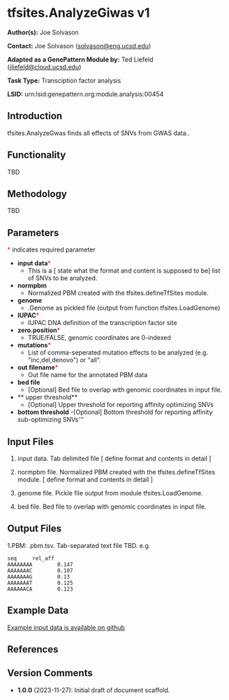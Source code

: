 # tfsites.AnalyzeGiwas v1

**Author(s):** Joe Solvason  

**Contact:** Joe Solvason (solvason@eng.ucsd.edu)

**Adapted as a GenePattern Module by:** Ted Liefeld (jliefeld@cloud.ucsd.edu)

**Task Type:** Transciption factor analysis

**LSID:**  urn:lsid:genepattern.org:module.analysis:00454


## Introduction

tfsites.AnalyzeGwas finds all effects of SNVs from GWAS data..


## Functionality

TBD

## Methodology

TBD

## Parameters

<span style="color: red;">*</span> indicates required parameter

- **input data**<span style="color: red;">*</span>
    - This is a [ state what the format and content is supposed to be] list of SNVs to be analyzed.
- **normpbm**
    - Normalized PBM created with the tfsites.defineTfSites module.
- **genome**
    - .Genome as pickled file (output from function tfsites.LoadGenome)
- **IUPAC**<span style="color: red;">*</span>
    - IUPAC DNA definition of the transcription factor site 
- **zero.position**<span style="color: red;">*</span>
    -  TRUE/FALSE, genomic coordinates are 0-indexed 
- **mutations**<span style="color: red;">*</span>
    - List of comma-seperated mutation effects to be analyzed (e.g. "inc,del,denovo") or "all".
- **out filename**<span style="color: red;">*</span>
    - Out file name for the annotated PBM data
- **bed file**
    - [Optional] Bed file to overlap with genomic coordinates in input file.
- ** upper threshold**
    - [Optional] Upper threshold for reporting affinity optimizing SNVs
- **bottom threshold**
    -[Optional] Bottom threshold for reporting affinity sub-optimizing SNVs'''


## Input Files

1.  input data.  Tab delimited file [ define format and contents in detail ] 
    
2. normpbm file. Normalized PBM created with the tfsites.defineTfSites module. [ define format and contents in detail  ]

3. genome file. Pickle file output from module tfsites.LoadGenome.

4. bed file. Bed file to overlap with genomic coordinates in input file. 

       
## Output Files

  1.PBM: <output prefix>.pbm.tsv.  Tab-separated text file TBD.
    e.g. 
```
seq     rel_aff
AAAAAAAA        0.147
AAAAAAAC        0.107
AAAAAAAG        0.13
AAAAAAAT        0.125
AAAAAACA        0.123

```
    
  
## Example Data

[Example input data is available on github](https://github.com/genepattern/tfsites.annotateTfSites/data)
    
## References

    
## Version Comments

- **1.0.0** (2023-11-27): Initial draft of document scaffold.

